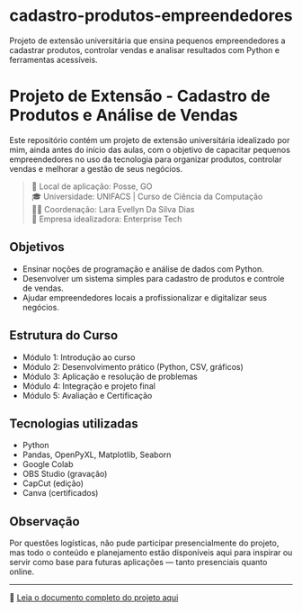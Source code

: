 # cadastro-produtos-empreendedores
Projeto de extensão universitária que ensina pequenos empreendedores a cadastrar produtos, controlar vendas e analisar resultados com Python e ferramentas acessíveis.
# Projeto de Extensão - Cadastro de Produtos e Análise de Vendas

Este repositório contém um projeto de extensão universitária idealizado por mim, ainda antes do início das aulas, com o objetivo de capacitar pequenos empreendedores no uso da tecnologia para organizar produtos, controlar vendas e melhorar a gestão de seus negócios.

> 📍 Local de aplicação: Posse, GO  
> 🎓 Universidade: UNIFACS | Curso de Ciência da Computação  
> 👩‍🏫 Coordenação: Lara Evellyn Da Silva Dias  
> 💼 Empresa idealizadora: Enterprise Tech  

## Objetivos

- Ensinar noções de programação e análise de dados com Python.
- Desenvolver um sistema simples para cadastro de produtos e controle de vendas.
- Ajudar empreendedores locais a profissionalizar e digitalizar seus negócios.

## Estrutura do Curso

- Módulo 1: Introdução ao curso
- Módulo 2: Desenvolvimento prático (Python, CSV, gráficos)
- Módulo 3: Aplicação e resolução de problemas
- Módulo 4: Integração e projeto final
- Módulo 5: Avaliação e Certificação

## Tecnologias utilizadas

- Python
- Pandas, OpenPyXL, Matplotlib, Seaborn
- Google Colab
- OBS Studio (gravação)
- CapCut (edição)
- Canva (certificados)

## Observação

Por questões logísticas, não pude participar presencialmente do projeto, mas todo o conteúdo e planejamento estão disponíveis aqui para inspirar ou servir como base para futuras aplicações — tanto presenciais quanto online.

---

📄 [Leia o documento completo do projeto aqui](./projeto_de_extensao.docx)


